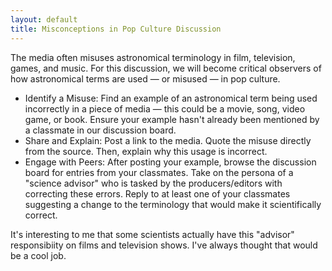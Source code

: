 ```yaml
---
layout: default
title: Misconceptions in Pop Culture Discussion
---
```


The media often misuses astronomical terminology in film, television, games, and music. For this discussion, we will become critical observers of how astronomical terms are used — or misused — in pop culture. 

- Identify a Misuse: Find an example of an astronomical term being used incorrectly in a piece of media — this could be a movie, song, video game, or book. Ensure your example hasn't already been mentioned by a classmate in our discussion board.
- Share and Explain: Post a link to the media. Quote the misuse directly from the source. Then, explain why this usage is incorrect.
- Engage with Peers: After posting your example, browse the discussion board for entries from your classmates. Take on the persona of a "science advisor" who is tasked by the producers/editors with correcting these errors. Reply to at least one of your classmates suggesting a change to the terminology that would make it scientifically correct.

It's interesting to me that some scientists actually have this "advisor" responsibiity on films and television shows. I've always thought that would be a cool job.
